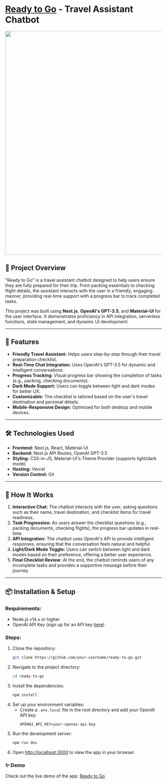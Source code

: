
# **[Ready to Go]([https://am-i-ready-to-go.vercel.app](https://am-i-ready-to-go.vercel.app))** - Travel Assistant Chatbot
<img width="717" alt="" src="https://github.com/user-attachments/assets/78d36850-3e82-4ce0-a3c0-0a2b5e56591d">

## 📖 **Project Overview**
"Ready to Go" is a travel assistant chatbot designed to help users ensure they are fully prepared for their trip. From packing essentials to checking flight details, the assistant interacts with the user in a friendly, engaging manner, providing real-time support with a progress bar to track completed tasks.

This project was built using **Next.js**, **OpenAI's GPT-3.5**, and **Material-UI** for the user interface. It demonstrates proficiency in API integration, serverless functions, state management, and dynamic UI development.

---

## 🚀 **Features**

- **Friendly Travel Assistant:** Helps users step-by-step through their travel preparation checklist.
- **Real-Time Chat Integration:** Uses OpenAI's GPT-3.5 for dynamic and intelligent conversations.
- **Progress Tracking:** Visual progress bar showing the completion of tasks (e.g., packing, checking documents).
- **Dark Mode Support:** Users can toggle between light and dark modes for better UX.
- **Customizable:** The checklist is tailored based on the user's travel destination and personal details.
- **Mobile-Responsive Design:** Optimized for both desktop and mobile devices.

---

## 🛠️ **Technologies Used**

- **Frontend:** Next.js, React, Material-UI
- **Backend:** Next.js API Routes, OpenAI GPT-3.5
- **Styling:** CSS-in-JS, Material-UI's Theme Provider (supports light/dark mode)
- **Hosting:** Vercel
- **Version Control:** Git

---

## 🧠 **How It Works**

1. **Interactive Chat:** The chatbot interacts with the user, asking questions such as their name, travel destination, and checklist items for travel readiness.
2. **Task Progression:** As users answer the checklist questions (e.g., packing documents, checking flights), the progress bar updates in real-time.
3. **API Integration:** The chatbot uses OpenAI's API to provide intelligent responses, ensuring that the conversation feels natural and helpful.
4. **Light/Dark Mode Toggle:** Users can switch between light and dark modes based on their preference, offering a better user experience.
5. **Final Checklist Review:** At the end, the chatbot reminds users of any incomplete tasks and provides a supportive message before their journey.

---

## 📦 **Installation & Setup**

### **Requirements:**
- Node.js v14.x or higher
- OpenAI API Key (sign up for an API key [here](https://beta.openai.com/signup/))

### **Steps:**

1. Clone the repository:
   ```bash
   git clone https://github.com/your-username/ready-to-go.git
   ```
2. Navigate to the project directory:
   ```bash
   cd ready-to-go
   ```
3. Install the dependencies:
   ```bash
   npm install
   ```
4. Set up your environment variables:
   - Create a `.env.local` file in the root directory and add your OpenAI API key:
     ```plaintext
     OPENAI_API_KEY=your-openai-api-key
     ```
5. Run the development server:
   ```bash
   npm run dev
   ```
6. Open [http://localhost:3000](http://localhost:3000) to view the app in your browser.


### ✨ **Demo**

Check out the live demo of the app: [Ready to Go](https://am-i-ready-to-go.vercel.app)
